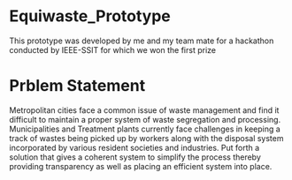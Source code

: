 # Equiwaste_Prototype
This prototype was developed by me and my team mate for a hackathon conducted by 
IEEE-SSIT for which we won the first prize

# Prblem Statement
Metropolitan cities face a common issue of waste management and 
find it difficult to maintain a proper system of waste segregation 
and processing. Municipalities and Treatment plants currently face 
challenges in keeping a track of wastes being picked up by workers 
along with the disposal system incorporated by various resident 
societies and industries. Put forth a solution that gives a coherent 
system to simplify the process thereby providing transparency as 
well as placing an efficient system into place.
